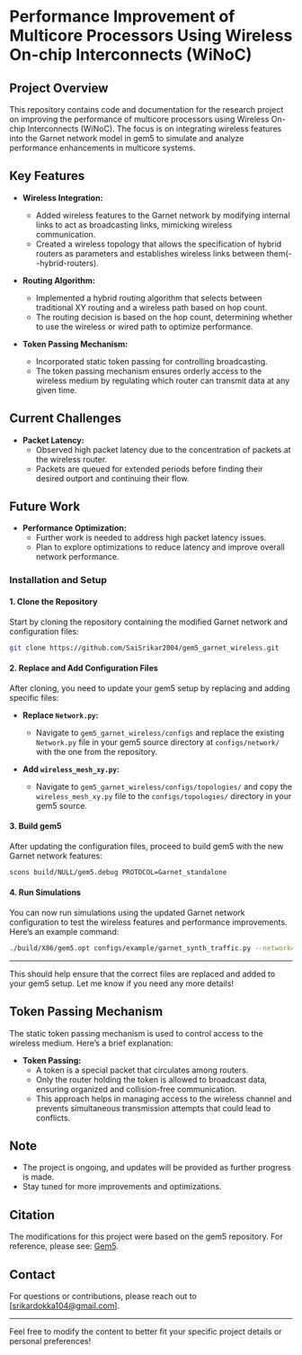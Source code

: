 # Performance Improvement of Multicore Processors Using Wireless On-chip Interconnects (WiNoC)

## Project Overview

This repository contains code and documentation for the research project on improving the performance of multicore processors using Wireless On-chip Interconnects (WiNoC). The focus is on integrating wireless features into the Garnet network model in gem5 to simulate and analyze performance enhancements in multicore systems.

## Key Features

- **Wireless Integration:**
  - Added wireless features to the Garnet network by modifying internal links to act as broadcasting links, mimicking wireless communication.
  - Created a wireless topology that allows the specification of hybrid routers as parameters and establishes wireless links between them(--hybrid-routers).

- **Routing Algorithm:**
  - Implemented a hybrid routing algorithm that selects between traditional XY routing and a wireless path based on hop count.
  - The routing decision is based on the hop count, determining whether to use the wireless or wired path to optimize performance.

- **Token Passing Mechanism:**
  - Incorporated static token passing for controlling broadcasting.
  - The token passing mechanism ensures orderly access to the wireless medium by regulating which router can transmit data at any given time.

## Current Challenges

- **Packet Latency:**
  - Observed high packet latency due to the concentration of packets at the wireless router.
  - Packets are queued for extended periods before finding their desired outport and continuing their flow.

## Future Work

- **Performance Optimization:**
  - Further work is needed to address high packet latency issues.
  - Plan to explore optimizations to reduce latency and improve overall network performance.

### Installation and Setup

#### 1. Clone the Repository

Start by cloning the repository containing the modified Garnet network and configuration files:

```bash
git clone https://github.com/SaiSrikar2004/gem5_garnet_wireless.git
```

#### 2. Replace and Add Configuration Files

After cloning, you need to update your gem5 setup by replacing and adding specific files:

- **Replace `Network.py`:**
  - Navigate to `gem5_garnet_wireless/configs` and replace the existing `Network.py` file in your gem5 source directory at `configs/network/` with the one from the repository.

- **Add `wireless_mesh_xy.py`:**
  - Navigate to `gem5_garnet_wireless/configs/topologies/` and copy the `wireless_mesh_xy.py` file to the `configs/topologies/` directory in your gem5 source.

#### 3. Build gem5

After updating the configuration files, proceed to build gem5 with the new Garnet network features:

```bash
scons build/NULL/gem5.debug PROTOCOL=Garnet_standalone
```

#### 4. Run Simulations

You can now run simulations using the updated Garnet network configuration to test the wireless features and performance improvements. Here’s an example command:

```bash
./build/X86/gem5.opt configs/example/garnet_synth_traffic.py --network=garnet --num-cpus=64 --num-dirs=64 --mesh-rows=8 --sim-cycles=5000000 --injectionrate=0.1 --synthetic=uniform_random --topology=Wireless_Mesh_XY --routing-algorithm=2 --num-packets-max=2 --hybrid-routers=18,21,45,50
```

---

This should help ensure that the correct files are replaced and added to your gem5 setup. Let me know if you need any more details!
## Token Passing Mechanism

The static token passing mechanism is used to control access to the wireless medium. Here’s a brief explanation:

- **Token Passing:** 
  - A token is a special packet that circulates among routers.
  - Only the router holding the token is allowed to broadcast data, ensuring organized and collision-free communication.
  - This approach helps in managing access to the wireless channel and prevents simultaneous transmission attempts that could lead to conflicts.

## Note

- The project is ongoing, and updates will be provided as further progress is made.
- Stay tuned for more improvements and optimizations.
## Citation
The modifications for this project were based on the gem5 repository. For reference, please see: [Gem5](https://github.com/gem5/gem5.git).

## Contact

For questions or contributions, please reach out to [srikardokka104@gmail.com].

---

Feel free to modify the content to better fit your specific project details or personal preferences!
